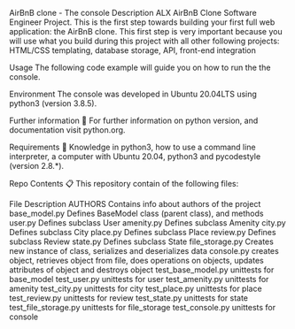 AirBnB clone - The console
Description
ALX AirBnB Clone Software Engineer Project. This is the first step towards building your first full web application: the AirBnB clone. This first step is very important because you will use what you build during this project with all other following projects: HTML/CSS templating, database storage, API, front-end integration

Usage
The following code example will guide you on how to run the the console.

Environment 
The console was developed in Ubuntu 20.04LTS using python3 (version 3.8.5).

Further information 📑
For further information on python version, and documentation visit python.org.

Requirements 📝
Knowledge in python3, how to use a command line interpreter, a computer with Ubuntu 20.04, python3 and pycodestyle (version 2.8.*).

Repo Contents 📋
This repository contain of the following files:

File	Description
AUTHORS	Contains info about authors of the project
base_model.py	Defines BaseModel class (parent class), and methods
user.py	Defines subclass User
amenity.py	Defines subclass Amenity
city.py	Defines subclass City
place.py	Defines subclass Place
review.py	Defines subclass Review
state.py	Defines subclass State
file_storage.py	Creates new instance of class, serializes and deserializes data
console.py	creates object, retrieves object from file, does operations on objects, updates attributes of object and destroys object
test_base_model.py	unittests for base_model
test_user.py	unittests for user
test_amenity.py	unittests for amenity
test_city.py	unittests for city
test_place.py	unittests for place
test_review.py	unittests for review
test_state.py	unittests for state
test_file_storage.py	unittests for file_storage
test_console.py	unittests for console
